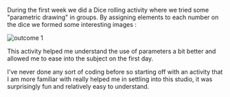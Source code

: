 During the first week we did a Dice rolling activity where we tried some "parametric drawing" in groups. 
By assigning elements to each number on the dice we formed some interesting images :

![outcome 1](https://user-images.githubusercontent.com/68723452/89516063-49143880-d81b-11ea-8121-7ea97e5ad448.jpg)

This activity helped me understand the use of parameters a bit better and allowed me to ease into the subject on the first day. 

I've never done any sort of coding before so starting off with an activity that I am more familiar with really helped me in settling into this studio, it was surprisingly fun and relatively easy to understand. 
